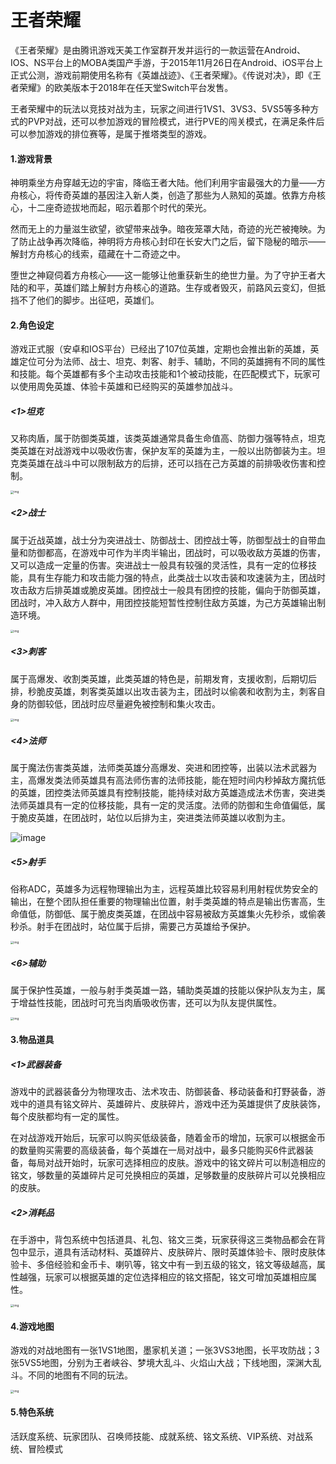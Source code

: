#  王者荣耀

  《王者荣耀》是由腾讯游戏天美工作室群开发并运行的一款运营在Android、IOS、NS平台上的MOBA类国产手游，于2015年11月26日在Android、iOS平台上正式公测，游戏前期使用名称有《英雄战迹》、《王者荣耀》。《传说对决》，即《王者荣耀》的欧美版本于2018年在任天堂Switch平台发售。

  王者荣耀中的玩法以竞技对战为主，玩家之间进行1VS1、3VS3、5VS5等多种方式的PVP对战，还可以参加游戏的冒险模式，进行PVE的闯关模式，在满足条件后可以参加游戏的排位赛等，是属于推塔类型的游戏。

#### 1.游戏背景

   神明乘坐方舟穿越无边的宇宙，降临王者大陆。他们利用宇宙最强大的力量——方舟核心，将传奇英雄的基因注入新人类，创造了那些为人熟知的英雄。依靠方舟核心，十二座奇迹拔地而起，昭示着那个时代的荣光。

  然而无上的力量滋生欲望，欲望带来战争。暗夜笼罩大陆，奇迹的光芒被掩映。为了防止战争再次降临，神明将方舟核心封印在长安大门之后，留下隐秘的暗示——解封方舟核心的线索，蕴藏在十二奇迹之中。

  堕世之神窥伺着方舟核心——这一能够让他重获新生的绝世力量。为了守护王者大陆的和平，英雄们踏上解封方舟核心的道路。生存或者毁灭，前路风云变幻，但抵挡不了他们的脚步。出征吧，英雄们。

#### 2.角色设定

  游戏正式服（安卓和IOS平台）已经出了107位英雄，定期也会推出新的英雄，英雄定位可分为法师、战士、坦克、刺客、射手、辅助，不同的英雄拥有不同的属性和技能。每个英雄都有多个主动攻击技能和1个被动技能，在匹配模式下，玩家可以使用周免英雄、体验卡英雄和已经购买的英雄参加战斗。

##### <1>坦克

  又称肉盾，属于防御类英雄，该类英雄通常具备生命值高、防御力强等特点，坦克类英雄在对战游戏中以吸收伤害，保护友军的英雄为主，一般以出防御装为主。坦克类英雄在战斗中可以限制敌方的后排，还可以挡在己方英雄的前排吸收伤害和控制。

<img src="https://bkimg.cdn.bcebos.com/pic/b90e7bec54e736d1b1976ff496504fc2d4626942?x-bce-process=image/watermark,image_d2F0ZXIvYmFpa2U5Mg==,g_7,xp_5,yp_5/format,f_auto" alt="img" style="zoom: 33%;" />

##### <2>战士

属于近战英雄，战士分为突进战士、防御战士、团控战士等，防御型战士的自带血量和防御都高，在游戏中可作为半肉半输出，团战时，可以吸收敌方英雄的伤害，又可以造成一定量的伤害。突进战士一般具有较强的灵活性，具有一定的位移技能，具有生存能力和攻击能力强的特点，此类战士以攻击装和攻速装为主，团战时攻击敌方后排英雄或脆皮英雄。团控战士一般具有团控的技能，偏向于防御英雄，团战时，冲入敌方人群中，用团控技能短暂性控制住敌方英雄，为己方英雄输出制造环境。

<img src="https://bkimg.cdn.bcebos.com/pic/7af40ad162d9f2d314cdc713a4ec8a136227cc6a?x-bce-process=image/watermark,image_d2F0ZXIvYmFpa2U5Mg==,g_7,xp_5,yp_5/format,f_auto" alt="img" style="zoom: 33%;" />

##### <3>刺客

属于高爆发、收割类英雄，此类英雄的特色是，前期发育，支援收割，后期切后排，秒脆皮英雄，刺客类英雄以出攻击装为主，团战时以偷袭和收割为主，刺客自身的防御较低，团战时应尽量避免被控制和集火攻击。

<img src="https://bkimg.cdn.bcebos.com/pic/c8177f3e6709c93dab48ed0b923df8dcd0005490?x-bce-process=image/watermark,image_d2F0ZXIvYmFpa2U5Mg==,g_7,xp_5,yp_5/format,f_auto" alt="img" style="zoom: 33%;" />

##### <4>法师

属于魔法伤害类英雄，法师类英雄分高爆发、突进和团控等，出装以法术武器为主，高爆发类法师英雄具有高法师伤害的法师技能，能在短时间内秒掉敌方魔抗低的英雄，团控类法师英雄具有控制技能，能持续对敌方英雄造成法术伤害，突进类法师英雄具有一定的位移技能，具有一定的灵活度。法师的防御和生命值偏低，属于脆皮英雄，在团战时，站位以后排为主，突进类法师英雄以收割为主。

![image](https://user-images.githubusercontent.com/95901327/145537684-97bd5c23-70cf-4b9c-a04e-7f4ab620cb73.png)


##### <5>射手

俗称ADC，英雄多为远程物理输出为主，远程英雄比较容易利用射程优势安全的输出，在整个团队担任重要的物理输出位置，射手类英雄的特点是输出伤害高，生命值低，防御低、属于脆皮类英雄，在团战中容易被敌方英雄集火先秒杀，或偷袭秒杀。射手在团战时，站位属于后排，需要己方英雄给予保护。

<img src="https://bkimg.cdn.bcebos.com/pic/8b13632762d0f703db0c762005fa513d2797c594?x-bce-process=image/watermark,image_d2F0ZXIvYmFpa2U5Mg==,g_7,xp_5,yp_5/format,f_auto" alt="img" style="zoom: 33%;" />

##### <6>辅助

属于保护性英雄，一般与射手类英雄一路，辅助类英雄的技能以保护队友为主，属于增益性技能，团战时可充当肉盾吸收伤害，还可以为队友提供属性。

<img src="https://bkimg.cdn.bcebos.com/pic/b2de9c82d158ccbfaa2e56c614d8bc3eb03541b8?x-bce-process=image/watermark,image_d2F0ZXIvYmFpa2U5Mg==,g_7,xp_5,yp_5/format,f_auto" alt="img" style="zoom: 33%;" />

#### 3.物品道具

##### <1>武器装备

  游戏中的武器装备分为物理攻击、法术攻击、防御装备、移动装备和打野装备，游戏中的道具有铭文碎片、英雄碎片、皮肤碎片，游戏中还为英雄提供了皮肤装饰，每个皮肤都均有一定的属性。

  在对战游戏开始后，玩家可以购买低级装备，随着金币的增加，玩家可以根据金币的数量购买需要的高级装备，每个英雄在一局对战中，最多只能购买6件武器装备，每局对战开始时，玩家可选择相应的皮肤。游戏中的铭文碎片可以制造相应的铭文，够数量的英雄碎片足可兑换相应的英雄，足够数量的皮肤碎片可以兑换相应的皮肤。

##### <2>消耗品

  在手游中，背包系统中包括道具、礼包、铭文三类，玩家获得这三类物品都会在背包中显示，道具有活动材料、英雄碎片、皮肤碎片、限时英雄体验卡、限时皮肤体验卡、多倍经验和金币卡、喇叭等，铭文中有一到五级的铭文，铭文等级越高，属性越强，玩家可以根据英雄的定位选择相应的铭文搭配，铭文可增加英雄相应属性。

<img src="https://bkimg.cdn.bcebos.com/pic/63d9f2d3572c11dfeca65cdf6e2762d0f603c2d3?x-bce-process=image/watermark,image_d2F0ZXIvYmFpa2U5Mg==,g_7,xp_5,yp_5/format,f_auto" alt="img" style="zoom: 33%;" />

#### 4.游戏地图

  游戏的对战地图有一张1VS1地图，墨家机关道；一张3VS3地图，长平攻防战；3张5VS5地图，分别为王者峡谷、梦境大乱斗、火焰山大战；下线地图，深渊大乱斗。不同的地图有不同的玩法。

<img src="https://bkimg.cdn.bcebos.com/pic/503d269759ee3d6d069866374e166d224e4adef4?x-bce-process=image/watermark,image_d2F0ZXIvYmFpa2U5Mg==,g_7,xp_5,yp_5/format,f_auto" alt="img" style="zoom: 33%;" />

#### 5.特色系统

  活跃度系统、玩家团队、召唤师技能、成就系统、铭文系统、VIP系统、对战系统、冒险模式











